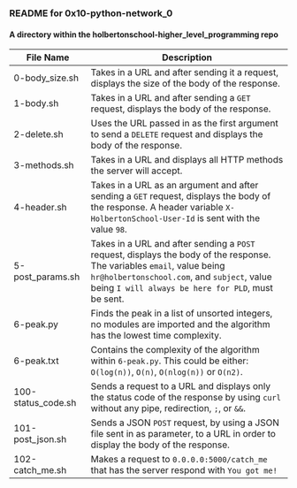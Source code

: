 ### README for 0x10-python-network_0 ###
#### A directory within the holbertonschool-higher_level_programming repo ####

| File Name | Description |
| --------- | ----------- |
| 0-body_size.sh | Takes in a URL and after sending it a request, displays the size of the body of the response. |
| 1-body.sh | Takes in a URL and after sending a `GET` request, displays the body of the response. |
| 2-delete.sh | Uses the URL passed in as the first argument to send a `DELETE` request and displays the body of the response. |
| 3-methods.sh | Takes in a URL and displays all HTTP methods the server will accept. |
| 4-header.sh | Takes in a URL as an argument and after sending a `GET` request, displays the body of the response. A header variable `X-HolbertonSchool-User-Id` is sent with the value `98`. |
| 5-post_params.sh | Takes in a URL and after sending a `POST` request, displays the body of the response. The variables `email`, value being `hr@holbertonschool.com`, and `subject`, value being `I will always be here for PLD`, must be sent. |
| 6-peak.py | Finds the peak in a list of unsorted integers, no modules are imported and the algorithm has the lowest time complexity. |
| 6-peak.txt | Contains the complexity of the algorithm within `6-peak.py`. This could be either: `O(log(n))`, `O(n)`, `O(nlog(n))` or `O(n2)`. |
| 100-status_code.sh | Sends a request to a URL and displays only the status code of the response by using `curl` without any pipe, redirection, `;`, or `&&`. |
| 101-post_json.sh | Sends a JSON `POST` request, by using a JSON file sent in as parameter, to a URL in order to display the body of the response. |
| 102-catch_me.sh | Makes a request to `0.0.0.0:5000/catch_me` that has the server respond with `You got me!` |
